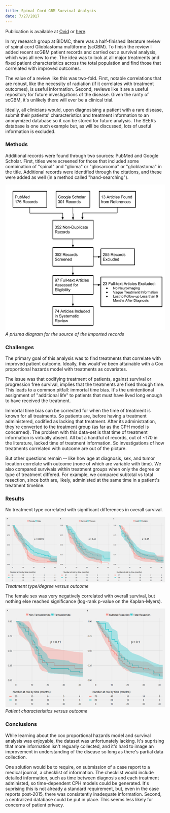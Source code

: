 ```yaml
---
title: Spinal Cord GBM Survival Analysis
date: 7/27/2017
---
```


Publication is available at [Ovid](https://insights.ovid.com/pubmed?pmid=29528867) or [here](../../../src/files/2018-AJCO.pdf).

In my research group at BIDMC, there was a half-finished literature review of spinal cord Glioblastoma multiforme (scGBM). To finish the review I added recent scGBM patient records and carried out a survival analysis, which was all new to me. The idea was to look at all major treatments and fixed patient characteristics across the total population and find those that correlated with improved outcomes.

The value of a review like this was two-fold. First, notable correlations that are robust, like the necessity of radiation (if it correlates with treatment outcomes), is useful information. Second, reviews like it are a useful repository for future investigations of the disease. Given the rarity of scGBM, it's unlikely there will ever be a clinical trial.

Ideally, all clinicians would, upon diagnosising a patient with a rare disease, submit their patients' characteristics and treatment information to an anonymized database so it can be stored for future analysis. The SEERs database is one such example but, as will be discussed, lots of useful information is excluded.

### Methods

Additional records were found through two sources: PubMed and Google Scholar. First, titles were screened for those that included some combination of "spinal" and "glioma" or "gliosarcoma" or "glioblastoma" in the title. Additional records were identified through the citations, and these were added as well (in a method called "hand-searching").

![Prisma diagram](1.png "prisma diagram")
_A prisma diagram for the source of the imported records_

### Challenges

The primary goal of this analysis was to find treatments that correlate with improved patient outcome. Ideally, this would've been attainable with a Cox proportional hazards model with treatments as covariates.

The issue was that codifying treatment of patients, against survival or progression free survival, implies that the treatments are fixed through time. This leads to a common pitfall: immortal time bias. It's the unintentional assignment of "additional life" to patients that must have lived long enough to have received the treatment.

Immortal time bias can be corrected for when the time of treatment is known for all treatments. So patients are, before having a treatment administered, codified as lacking that treatment. After its administration, they're converted to the treatment group (as far as the CPH model is concerned). The problem with this data-set is that time of treatment information is virtually absent. All but a handful of records, out of ~170 in the literature, lacked time of treatment information. So investigations of how treatments correlated with outcome are out of the picture.

But other questions remain -- like how age at diagnosis, sex, and tumor location correlate with outcome (none of which are variable with time). We also compared survivals within treatment groups when only the degree or type of treatment differed. For example, we compared subtotal vs total resection, since both are, likely, administed at the same time in a patient's treatment timeline.

### Results

No treatment type correlated with significant differences in overall survival.

![Treatment vs outcome](2.png "Treatment vs outcome")
_Treatment type/degree versus outcome_

The female sex was very negatively correlated with overall survival, but nothing else reached significance (log-rank p-value on the Kaplan-Myers).

![characteristics vs outcome](3.png "Characteristics vs outcome")
_Patient characteristics versus outcome_

### Conclusions

While learning about the cox proportional hazards model and survival analysis was enjoyable, the dataset was unfortunately lacking. It's suprising that more information isn't reguarly collected, and it's hard to image an improvement in understanding of the disease so long as there's partial data collection.

One solution would be to require, on submission of a case report to a medical journal, a checklist of information. The checklist would include detailed information, such as time between diagnosis and each treatment administed, so time-dependent CPH models could be generated. It's suprising this is not already a standard requirement, but, even in the case reports post-2015, there was consistently inadequate information. Second, a centralized database could be put in place. This seems less likely for concerns of patient privacy.
